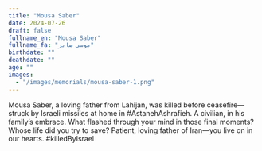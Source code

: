 ```yaml
---
title: "Mousa Saber"
date: 2024-07-26
draft: false
fullname_en: "Mousa Saber"
fullname_fa: "موسی صابر"
birthdate: ""
deathdate: ""
age: ""
images:
  - "/images/memorials/mousa-saber-1.png"
---
```


Mousa Saber, a loving father from Lahijan, was killed before ceasefire—struck by Israeli missiles at home in #AstanehAshrafieh. A civilian, in his family’s embrace.  What flashed through your mind in those final moments? Whose life did you try to save?  Patient, loving father of Iran—you live on in our hearts. #killedByIsrael